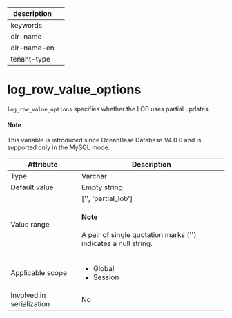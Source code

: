 |description||
|---|---|
|keywords||
|dir-name||
|dir-name-en||
|tenant-type||

# log_row_value_options

`log_row_value_options` specifies whether the LOB uses partial updates. 

<main id="notice" type='explain'>

  <h4>Note</h4>

  <p>This variable is introduced since OceanBase Database V4.0.0 and is supported only in the MySQL mode. </p>

</main>

| **Attribute** | **Description** |
|--------|---------|
| Type | Varchar |
| Default value | Empty string |
| Value range | ['', 'partial_lob']<main id="notice" type='explain'><h4>Note</h4><p> A pair of single quotation marks ('') indicates a null string. </p></main> |
| Applicable scope | <ul><li>Global</li><li>Session</li></ul> |
| Involved in serialization | No |
